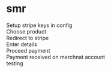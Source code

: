 # smr
Setup stripe keys in config <br />
Choose product <br />
Redirect to stripe <br />
Enter details <br />
Proceed payment <br />
Payment received on merchnat account <br />
testing
